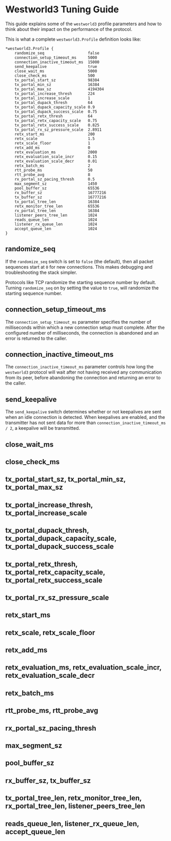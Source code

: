 # Westworld3 Tuning Guide

This guide explains some of the `westworld3` profile parameters and how to think about their impact on the performance of the protocol.

This is what a complete `westworld3.Profile` definition looks like:

```
*westworld3.Profile {
	randomize_seq                   false
	connection_setup_timeout_ms     5000
	connection_inactive_timeout_ms  15000
	send_keepalive                  true
	close_wait_ms                   5000
	close_check_ms                  500
	tx_portal_start_sz              98304
	tx_portal_min_sz                16384
	tx_portal_max_sz                4194304
	tx_portal_increase_thresh       224
	tx_portal_increase_scale        1
	tx_portal_dupack_thresh         64
	tx_portal_dupack_capacity_scale 0.9
	tx_portal_dupack_success_scale  0.75
	tx_portal_retx_thresh           64
	tx_portal_retx_capacity_scale   0.75
	tx_portal_retx_success_scale    0.825
	tx_portal_rx_sz_pressure_scale  2.8911
	retx_start_ms                   200
	retx_scale                      1.5
	retx_scale_floor                1
	retx_add_ms                     0
	retx_evaluation_ms              2000
	retx_evaluation_scale_incr      0.15
	retx_evaluation_scale_decr      0.01
	retx_batch_ms                   2
	rtt_probe_ms                    50
	rtt_probe_avg                   8
	rx_portal_sz_pacing_thresh      0.5
	max_segment_sz                  1450
	pool_buffer_sz                  65536
	rx_buffer_sz                    16777216
	tx_buffer_sz                    16777216
	tx_portal_tree_len              16384
	retx_monitor_tree_len           65536
	rx_portal_tree_len              16384
	listener_peers_tree_len         1024
	reads_queue_len                 1024
	listener_rx_queue_len           1024
	accept_queue_len                1024
}
```

## randomize_seq

If the `randomize_seq` switch is set to `false` (the default), then all packet sequences start at `0` for new connections. This makes debugging and troubleshooting the stack simpler.

Protocols like TCP randomize the starting sequence number by default. Turning `randomize_seq` on by setting the value to `true`, will randomize the starting sequence number.

## connection_setup_timeout_ms

The `connection_setup_timeout_ms` parameter specifies the number of milliseconds within which a new connection setup must complete. After the configured number of milliseconds, the connection is abandoned and an error is returned to the caller.

## connection_inactive_timeout_ms

The `connection_inactive_timeout_ms` parameter controls how long the `westworld3` protocol will wait after not having received any communication from its peer, before abandoning the connection and returning an error to the caller.

## send_keepalive

The `send_keepalive` switch determines whether or not keepalives are sent when an idle connection is detected. When keepalives are enabled, and the transmitter has not sent data for more than `connection_inactive_timeout_ms / 2`, a keepalive will be transmitted.

## close_wait_ms

## close_check_ms

## tx_portal_start_sz, tx_portal_min_sz, tx_portal_max_sz

## tx_portal_increase_thresh, tx_portal_increase_scale

## tx_portal_dupack_thresh, tx_portal_dupack_capacity_scale, tx_portal_dupack_success_scale

## tx_portal_retx_thresh, tx_portal_retx_capacity_scale, tx_portal_retx_success_scale

## tx_portal_rx_sz_pressure_scale

## retx_start_ms

## retx_scale, retx_scale_floor

## retx_add_ms

## retx_evaluation_ms, retx_evaluation_scale_incr, retx_evaluation_scale_decr

## retx_batch_ms

## rtt_probe_ms, rtt_probe_avg

## rx_portal_sz_pacing_thresh

## max_segment_sz

## pool_buffer_sz

## rx_buffer_sz, tx_buffer_sz

## tx_portal_tree_len, retx_monitor_tree_len, rx_portal_tree_len, listener_peers_tree_len

## reads_queue_len, listener_rx_queue_len, accept_queue_len
